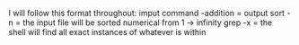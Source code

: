 I will follow this format throughout: imput command -addition = output
sort -n = the input file will be sorted numerical from 1 -> infinity
grep -x <string> = the shell will find all exact instances of whatever is within <string>
  
